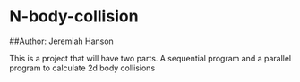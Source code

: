 # N-body-collision
##Author: Jeremiah Hanson

This is a project that will have two parts. A sequential program and a parallel program to calculate 2d body collisions

